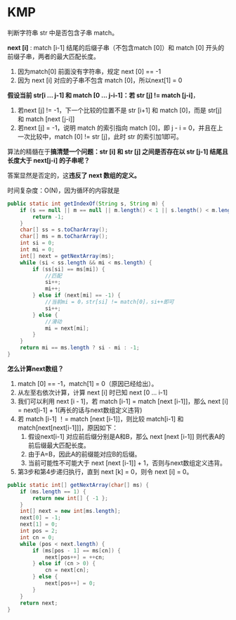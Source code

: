 # KMP

判断字符串 str 中是否包含子串 match。 

**next [i]** : match [i-1] 结尾的后缀子串（不包含match [0]）和 match [0] 开头的前缀子串，两者的最大匹配长度。

1. 因为match[0] 前面没有字符串，规定 next [0] == -1
2. 因为 next [i] 对应的子串不包含 match [0]，所以next[1] = 0

**假设当前 str[i ... j-1] 和 match [0 ... j-i-1]：若 str [j] != match [j-i]**，

1. 若next [j] != -1，下一个比较的位置不是 str [i+1] 和 match [0]，而是 str[j] 和 match [next [j-i]]
2. 若next [j] = -1，说明 match 的索引指向 match [0]，即 j - i = 0，并且在上一次比较中，match [0] != str [j]，此时 str 的索引加1即可。

算法的精髓在于**搞清楚一个问题：str [i] 和 str [j] 之间是否存在以 str [j-1] 结尾且长度大于 next[j-i] 的子串呢？**

答案显然是否定的，这**违反了 next 数组的定义。**

时间复杂度：O(N)，因为循环的内容就是

```java
public static int getIndexOf(String s, String m) {
    if (s == null || m == null || m.length() < 1 || s.length() < m.length()) {
        return -1;
    }
    char[] ss = s.toCharArray();
    char[] ms = m.toCharArray();
    int si = 0;
    int mi = 0;
    int[] next = getNextArray(ms);
    while (si < ss.length && mi < ms.length) {
        if (ss[si] == ms[mi]) {
            //匹配
            si++;
            mi++; 
        } else if (next[mi] == -1) {
            //当前mi = 0，str[si] != match[0]，si++即可
            si++;
        } else {
            //滑动
            mi = next[mi];
        }
    }
    return mi == ms.length ? si - mi : -1;
}
```

**怎么计算next数组？**

1. match [0] == -1，match[1] = 0（原因已经给出）。
2. 从左至右依次计算，计算 next [i] 时已知 next [0 ... i-1]
3. 我们可以利用 next [i - 1]，若 match [i-1] = match [next [i-1]]，那么 next [i] = next[i-1] + 1(再长的话与next数组定义违背)
4. 若 match [i-1] ！= match [next [i-1]]，则比较 match[i-1] 和 match[next[next[i-1]]]，原因如下：
   1. 假设next[i-1] 对应前后缀分别是A和B，那么 next [next [i-1]] 则代表A的前后缀最大匹配长度。
   2. 由于A=B，因此A的前缀能对应B的后缀。
   3. 当前可能性不可能大于 next [next [i-1]] + 1，否则与next数组定义违背。
5. 第3步和第4步递归执行，直到 next [k] = 0，则令 next [i] = 0。

```java
public static int[] getNextArray(char[] ms) {
    if (ms.length == 1) {
        return new int[] { -1 };
    }
    int[] next = new int[ms.length];
    next[0] = -1;
    next[1] = 0;
    int pos = 2;
    int cn = 0;
    while (pos < next.length) { 
        if (ms[pos - 1] == ms[cn]) {
            next[pos++] = ++cn;
        } else if (cn > 0) { 
            cn = next[cn];
        } else {
            next[pos++] = 0;
        }
    }
    return next;
}
```

